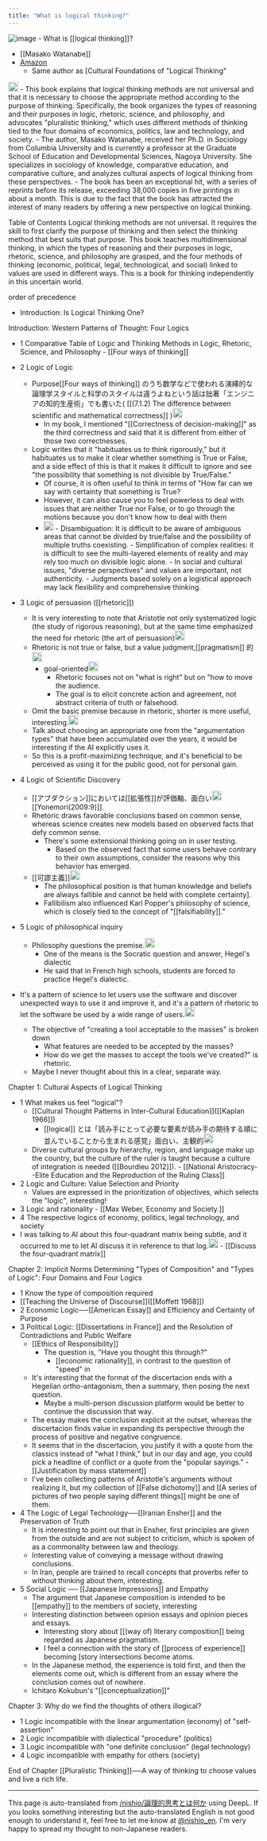 ```yaml
---
title: "What is logical thinking?"
---
```


![image](https://gyazo.com/9946033de02ab324b047af34124d5607/thumb/1000)
    - What is [[logical thinking]]?
- [[Masako Watanabe]]
- [Amazon](https://amzn.to/4iC3ght)
    - Same author as [Cultural Foundations of "Logical Thinking"

<img src='https://scrapbox.io/api/pages/nishio-en/GPT/icon' alt='GPT.icon' height="19.5"/>
- This book explains that logical thinking methods are not universal and that it is necessary to choose the appropriate method according to the purpose of thinking. Specifically, the book organizes the types of reasoning and their purposes in logic, rhetoric, science, and philosophy, and advocates "pluralistic thinking," which uses different methods of thinking tied to the four domains of economics, politics, law and technology, and society.
- The author, Masako Watanabe, received her Ph.D. in Sociology from Columbia University and is currently a professor at the Graduate School of Education and Developmental Sciences, Nagoya University. She specializes in sociology of knowledge, comparative education, and comparative culture, and analyzes cultural aspects of logical thinking from these perspectives.
- The book has been an exceptional hit, with a series of reprints before its release, exceeding 38,000 copies in five printings in about a month. This is due to the fact that the book has attracted the interest of many readers by offering a new perspective on logical thinking.



Table of Contents
Logical thinking methods are not universal. It requires the skill to first clarify the purpose of thinking and then select the thinking method that best suits that purpose. This book teaches multidimensional thinking, in which the types of reasoning and their purposes in logic, rhetoric, science, and philosophy are grasped, and the four methods of thinking (economic, political, legal, technological, and social) linked to values are used in different ways. This is a book for thinking independently in this uncertain world.

order of precedence

- Introduction: Is Logical Thinking One?

Introduction: Western Patterns of Thought: Four Logics
- 1 Comparative Table of Logic and Thinking Methods in Logic, Rhetoric, Science, and Philosophy
        - [[Four ways of thinking]]
- 2 Logic of Logic
    - Purpose[[Four ways of thinking]] のうち数学などで使われる演繹的な論理学スタイルと科学のスタイルは違うよねという話は拙著「エンジニアの知的生産術」でも書いた( [[(7.1.2) The difference between scientific and mathematical correctness]] )<img src='https://scrapbox.io/api/pages/nishio-en/nishio/icon' alt='nishio.icon' height="19.5"/>
        - In my book, I mentioned "[[Correctness of decision-making]]" as the third correctness and said that it is different from either of those two correctnesses.
    - Logic writes that it "habituates us to think rigorously," but it habituates us to make it clear whether something is True or False, and a side effect of this is that it makes it difficult to ignore and see "the possibility that something is not divisible by True/False."
        - Of course, it is often useful to think in terms of "How far can we say with certainty that something is True?
        - However, it can also cause you to feel powerless to deal with issues that are neither True nor False, or to go through the motions because you don't know how to deal with them
        - <img src='https://scrapbox.io/api/pages/nishio-en/GPT/icon' alt='GPT.icon' height="19.5"/>
            - Disambiguation: It is difficult to be aware of ambiguous areas that cannot be divided by true/false and the possibility of multiple truths coexisting.
            - Simplification of complex realities: it is difficult to see the multi-layered elements of reality and may rely too much on divisible logic alone.
            - In social and cultural issues, "diverse perspectives" and values are important, not authenticity.
            - Judgments based solely on a logistical approach may lack flexibility and comprehensive thinking.

- 3 Logic of persuasion ([[rhetoric]])
    - It is very interesting to note that Aristotle not only systematized logic (the study of rigorous reasoning), but at the same time emphasized the need for rhetoric (the art of persuasion)<img src='https://scrapbox.io/api/pages/nishio-en/nishio/icon' alt='nishio.icon' height="19.5"/>
    - Rhetoric is not true or false, but a value judgment,[[pragmatism]] 的<img src='https://scrapbox.io/api/pages/nishio-en/nishio/icon' alt='nishio.icon' height="19.5"/>
        - goal-oriented<img src='https://scrapbox.io/api/pages/nishio-en/GPT/icon' alt='GPT.icon' height="19.5"/>
            - Rhetoric focuses not on "what is right" but on "how to move the audience.
            - The goal is to elicit concrete action and agreement, not abstract criteria of truth or falsehood.
    - Omit the basic premise because in rhetoric, shorter is more useful, interesting.<img src='https://scrapbox.io/api/pages/nishio-en/nishio/icon' alt='nishio.icon' height="19.5"/>
    - Talk about choosing an appropriate one from the "argumentation types" that have been accumulated over the years, it would be interesting if the AI explicitly uses it.
    - So this is a profit-maximizing technique, and it's beneficial to be perceived as using it for the public good, not for personal gain.

- 4 Logic of Scientific Discovery
    - [[アブダクション]]においては[[拡張性]]が評価軸、面白い<img src='https://scrapbox.io/api/pages/nishio-en/nishio/icon' alt='nishio.icon' height="19.5"/> [[Yonemori(2009:9)]].
    - Rhetoric draws favorable conclusions based on common sense, whereas science creates new models based on observed facts that defy common sense.
        - There's some extensional thinking going on in user testing.
            - Based on the observed fact that some users behave contrary to their own assumptions, consider the reasons why this behavior has emerged.
    - [[可謬主義]]<img src='https://scrapbox.io/api/pages/nishio-en/gpt/icon' alt='gpt.icon' height="19.5"/>
        - The philosophical position is that human knowledge and beliefs are always fallible and cannot be held with complete certainty].
        - Fallibilism also influenced Karl Popper's philosophy of science, which is closely tied to the concept of "[[falsifiability]]."
- 5 Logic of philosophical inquiry
    - Philosophy questions the premise.<img src='https://scrapbox.io/api/pages/nishio-en/nishio/icon' alt='nishio.icon' height="19.5"/>
        - One of the means is the Socratic question and answer, Hegel's dialectic
        - He said that in French high schools, students are forced to practice Hegel's dialectic.
- It's a pattern of science to let users use the software and discover unexpected ways to use it and improve it, and it's a pattern of rhetoric to let the software be used by a wide range of users.<img src='https://scrapbox.io/api/pages/nishio-en/nishio/icon' alt='nishio.icon' height="19.5"/>
    - The objective of "creating a tool acceptable to the masses" is broken down
        - What features are needed to be accepted by the masses?
        - How do we get the masses to accept the tools we've created?" is rhetoric.
    - Maybe I never thought about this in a clear, separate way.

Chapter 1: Cultural Aspects of Logical Thinking
- 1 What makes us feel "logical"?
    - [[Cultural Thought Patterns in Inter-Cultural Education]]([[Kaplan 1966]])
        - [[logical]] とは「読み手にとって必要な要素が読み手の期待する順に並んでいることから生まれる感覚」面白い、主観的<img src='https://scrapbox.io/api/pages/nishio-en/nishio/icon' alt='nishio.icon' height="19.5"/>
    - Diverse cultural groups by hierarchy, region, and language make up the country, but the culture of the ruler is taught because a culture of integration is needed ([[Bourdieu 2012]]).
            - [[National Aristocracy--Elite Education and the Reproduction of the Ruling Class]]
- 2 Logic and Culture: Value Selection and Priority
    - Values are expressed in the prioritization of objectives, which selects the "logic", interesting!
- 3 Logic and rationality
        - [[Max Weber, Economy and Society.]]
- 4 The respective logics of economy, politics, legal technology, and society
- I was talking to AI about this four-quadrant matrix being subtle, and it occurred to me to let AI discuss it in reference to that log.<img src='https://scrapbox.io/api/pages/nishio-en/nishio/icon' alt='nishio.icon' height="19.5"/>
        - [[Discuss the four-quadrant matrix]]

Chapter 2: Implicit Norms Determining "Types of Composition" and "Types of Logic": Four Domains and Four Logics
- 1 Know the type of composition required
- [[Teaching the Universe of Discourse]]([[Moffett 1968]])
- 2 Economic Logic──[[American Essay]] and Efficiency and Certainty of Purpose
- 3 Political Logic: [[Dissertations in France]] and the Resolution of Contradictions and Public Welfare
    - [[Ethics of Responsibility]]
        - The question is, "Have you thought this through?"
            - [[economic rationality]], in contrast to the question of "speed" in
    - It's interesting that the format of the discertacion ends with a Hegelian ortho-antagonism, then a summary, then posing the next question.
        - Maybe a multi-person discussion platform would be better to continue the discussion that way.
    - The essay makes the conclusion explicit at the outset, whereas the discertacion finds value in expanding its perspective through the process of positive and negative congruence.
    - It seems that in the discertacion, you justify it with a quote from the classics instead of "what I think," but in our day and age, you could pick a headline of conflict or a quote from the "popular sayings."
            - [[Justification by mass statement]]
    - I've been collecting patterns of Aristotle's arguments without realizing it, but my collection of [[False dichotomy]] and [[A series of pictures of two people saying different things]] might be one of them.
- 4 The Logic of Legal Technology──[[Iranian Ensher]] and the Preservation of Truth
    - It is interesting to point out that in Ensher, first principles are given from the outside and are not subject to criticism, which is spoken of as a commonality between law and theology.
    - Interesting value of conveying a message without drawing conclusions.
    - In Iran, people are trained to recall concepts that proverbs refer to without thinking about them, interesting.
- 5 Social Logic ── [[Japanese Impressions]] and Empathy
    - The argument that Japanese composition is intended to be [[empathy]] to the members of society, interesting
    - Interesting distinction between opinion essays and opinion pieces and essays.
        - Interesting story about [[(way of) literary composition]] being regarded as Japanese pragmatism.
        - I feel a connection with the story of [[process of experience]] becoming [story intersections become atoms.
    - In the Japanese method, the experience is told first, and then the elements come out, which is different from an essay where the conclusion comes out of nowhere.
    - Ichitaro Kokubun's "[[conceptualization]]"

Chapter 3: Why do we find the thoughts of others illogical?
- 1 Logic incompatible with the linear argumentation (economy) of "self-assertion"
- 2 Logic incompatible with dialectical "procedure" (politics)
- 3 Logic incompatible with "one definite conclusion" (legal technology)
- 4 Logic incompatible with empathy for others (society)

End of Chapter [[Pluralistic Thinking]]──A way of thinking to choose values and live a rich life.

---
This page is auto-translated from [/nishio/論理的思考とは何か](https://scrapbox.io/nishio/論理的思考とは何か) using DeepL. If you looks something interesting but the auto-translated English is not good enough to understand it, feel free to let me know at [@nishio_en](https://twitter.com/nishio_en). I'm very happy to spread my thought to non-Japanese readers.